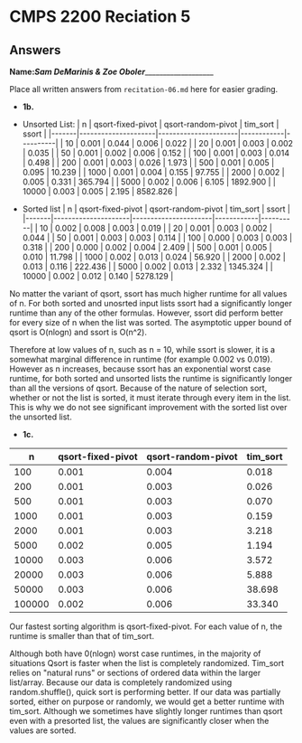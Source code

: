 # CMPS 2200 Reciation 5
## Answers

**Name:**___Sam DeMarinis & Zoe Oboler______________________


Place all written answers from `recitation-06.md` here for easier grading.







- **1b.**

- Unsorted List:
|     n |   qsort-fixed-pivot |   qsort-random-pivot |   tim_sort |    ssort |
|-------|---------------------|----------------------|------------|----------|
|    10 |               0.001 |                0.044 |      0.006 |    0.022 |
|    20 |               0.001 |                0.003 |      0.002 |    0.035 |
|    50 |               0.001 |                0.002 |      0.006 |    0.152 |
|   100 |               0.001 |                0.003 |      0.014 |    0.498 |
|   200 |               0.001 |                0.003 |      0.026 |    1.973 |
|   500 |               0.001 |                0.005 |      0.095 |   10.239 |
|  1000 |               0.001 |                0.004 |      0.155 |   97.755 |
|  2000 |               0.002 |                0.005 |      0.331 |  365.794 |
|  5000 |               0.002 |                0.006 |      6.105 | 1892.900 |
| 10000 |               0.003 |                0.005 |      2.195 | 8582.826 |
- Sorted list 
|     n |   qsort-fixed-pivot |   qsort-random-pivot |   tim_sort |    ssort |
|-------|---------------------|----------------------|------------|----------|
|    10 |               0.002 |                0.008 |      0.003 |    0.019 |
|    20 |               0.001 |                0.003 |      0.002 |    0.044 |
|    50 |               0.001 |                0.003 |      0.003 |    0.114 |
|   100 |               0.000 |                0.003 |      0.003 |    0.318 |
|   200 |               0.000 |                0.002 |      0.004 |    2.409 |
|   500 |               0.001 |                0.005 |      0.010 |   11.798 |
|  1000 |               0.002 |                0.013 |      0.024 |   56.920 |
|  2000 |               0.002 |                0.013 |      0.116 |  222.436 |
|  5000 |               0.002 |                0.013 |      2.332 | 1345.324 |
| 10000 |               0.002 |                0.012 |      0.140 | 5278.129 |

No matter the variant of qsort, ssort has much higher runtime for all values of n. For both sorted and unosrted input lists ssort had a significantly longer runtime than any of the other formulas. However, ssort did perform better for every size of n when the list was sorted. The asymptotic upper bound of qsort is O(nlogn) and ssort is O(n^2).

Therefore at low values of n, such as n = 10, while ssort is slower, it is a somewhat marginal difference in runtime (for example 0.002 vs 0.019). However as n increases, because ssort has an exponential worst case runtime, for both sorted and unsorted lists the runtime is significantly longer than all the versions of qsort. Because of the nature of selection sort, whether or not the list is sorted, it must iterate through every item in the list. This is why we do not see significant improvement with the sorted list over the unsorted list.
- **1c.**

|      n |   qsort-fixed-pivot |   qsort-random-pivot |   tim_sort |
|--------|---------------------|----------------------|------------|
|    100 |               0.001 |                0.004 |      0.018 |
|    200 |               0.001 |                0.003 |      0.026 |
|    500 |               0.001 |                0.003 |      0.070 |
|   1000 |               0.001 |                0.003 |      0.159 |
|   2000 |               0.001 |                0.003 |      3.218 |
|   5000 |               0.002 |                0.005 |      1.194 |
|  10000 |               0.003 |                0.006 |      3.572 |
|  20000 |               0.003 |                0.006 |      5.888 |
|  50000 |               0.003 |                0.006 |     38.698 |
| 100000 |               0.002 |                0.006 |     33.340 |

Our fastest sorting algorithm is qsort-fixed-pivot. For each value of n, the runtime is smaller than that of tim_sort. 

Although both have 0(nlogn) worst case runtimes, in the majority of situations Qsort is faster when the list is completely randomized. Tim_sort relies on "natural runs" or sections of ordered data within the larger list/array. Because our data is completely randomized using random.shuffle(), quick sort is performing better. If our data was partially sorted, either on purpose or randomly, we would get a better runtime with tim_sort. Although we sometimes have slightly longer runtimes than qsort even with a presorted list, the values are significantly closer when the values are sorted.
  
